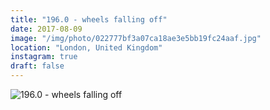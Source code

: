 ```yaml
---
title: "196.0 - wheels falling off"
date: 2017-08-09
image: "/img/photo/022777bf3a07ca18ae3e5bb19fc24aaf.jpg"
location: "London, United Kingdom"
instagram: true
draft: false
---
```


![196.0 - wheels falling off](/img/photo/022777bf3a07ca18ae3e5bb19fc24aaf.jpg)
